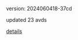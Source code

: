version: 2024060418-37cd

updated 23 avds

[details](https://github.com/0x74f917491bfa7ebfa379/ali_avd_db/blob/master/change_log/2024/06/04/18/37cd.txt)